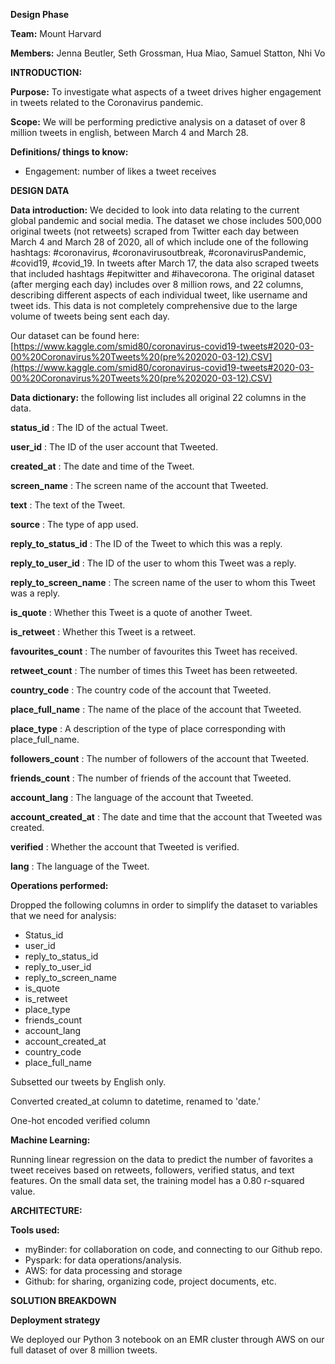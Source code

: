 **Design Phase**

**Team:** Mount Harvard

**Members:** Jenna Beutler, Seth Grossman, Hua Miao, Samuel Statton, Nhi Vo

**INTRODUCTION:**

**Purpose:** To investigate what aspects of a tweet drives higher engagement in tweets related to the Coronavirus pandemic.

**Scope:** We will be performing predictive analysis on a dataset of over 8 million tweets in english, between March 4 and March 28.

**Definitions/ things to know:**

- Engagement: number of likes a tweet receives

**DESIGN DATA**

**Data introduction:** We decided to look into data relating to the current global pandemic and social media. The dataset we chose includes 500,000 original tweets (not retweets) scraped from Twitter each day between March 4 and March 28 of 2020, all of which include one of the following hashtags: #coronavirus, #coronavirusoutbreak, #coronavirusPandemic, #covid19, #covid\_19. In tweets after March 17, the data also scraped tweets that included hashtags #epitwitter and #ihavecorona. The original dataset (after merging each day) includes over 8 million rows, and 22 columns, describing different aspects of each individual tweet, like username and tweet ids. This data is not completely comprehensive due to the large volume of tweets being sent each day.

Our dataset can be found here: [https://www.kaggle.com/smid80/coronavirus-covid19-tweets#2020-03-00%20Coronavirus%20Tweets%20(pre%202020-03-12).CSV](https://www.kaggle.com/smid80/coronavirus-covid19-tweets#2020-03-00%20Coronavirus%20Tweets%20(pre%202020-03-12).CSV)

**Data dictionary:** the following list includes all original 22 columns in the data.

**status\_id** : The ID of the actual Tweet.

**user\_id** : The ID of the user account that Tweeted.

**created\_at** : The date and time of the Tweet.

**screen\_name** : The screen name of the account that Tweeted.

**text** : The text of the Tweet.

**source** : The type of app used.

**reply\_to\_status\_id** : The ID of the Tweet to which this was a reply.

**reply\_to\_user\_id** : The ID of the user to whom this Tweet was a reply.

**reply\_to\_screen\_name** : The screen name of the user to whom this Tweet was a reply.

**is\_quote** : Whether this Tweet is a quote of another Tweet.

**is\_retweet** : Whether this Tweet is a retweet.

**favourites\_count** : The number of favourites this Tweet has received.

**retweet\_count** : The number of times this Tweet has been retweeted.

**country\_code** : The country code of the account that Tweeted.

**place\_full\_name** : The name of the place of the account that Tweeted.

**place\_type** : A description of the type of place corresponding with place\_full\_name.

**followers\_count** : The number of followers of the account that Tweeted.

**friends\_count** : The number of friends of the account that Tweeted.

**account\_lang** : The language of the account that Tweeted.

**account\_created\_at** : The date and time that the account that Tweeted was created.

**verified** : Whether the account that Tweeted is verified.

**lang** : The language of the Tweet.

**Operations performed:**

Dropped the following columns in order to simplify the dataset to variables that we need for analysis:

- Status\_id
- user\_id
- reply\_to\_status\_id
- reply\_to\_user\_id
- reply\_to\_screen\_name
- is\_quote
- is\_retweet
- place\_type
- friends\_count
- account\_lang
- account\_created\_at
- country\_code
- place\_full\_name

Subsetted our tweets by English only.

Converted created\_at column to datetime, renamed to &#39;date.&#39;

One-hot encoded verified column

**Machine Learning:**

Running linear regression on the data to predict the number of favorites a tweet receives based on retweets, followers, verified status, and text features. On the small data set, the training model has a 0.80 r-squared value.

**ARCHITECTURE:**

**Tools used:**

- myBinder: for collaboration on code, and connecting to our Github repo.
- Pyspark: for data operations/analysis.
- AWS: for data processing and storage
- Github: for sharing, organizing code, project documents, etc.

**SOLUTION BREAKDOWN**

**Deployment strategy**

We deployed our Python 3 notebook on an EMR cluster through AWS on our full dataset of over 8 million tweets.
